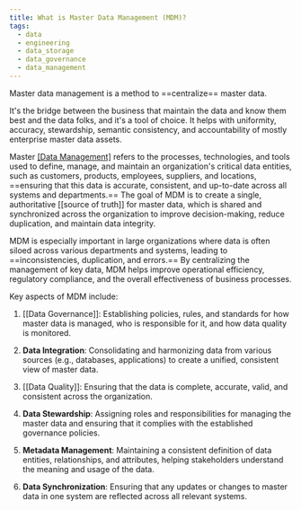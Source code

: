 ```yaml
---
title: What is Master Data Management (MDM)?
tags:
  - data
  - engineering
  - data_storage
  - data_governance
  - data_management
---
```

Master data management is a method to ==centralize== master data.

It's the bridge between the business that maintain the data and know them best and the data folks, and it's a tool of choice. It helps with uniformity, accuracy, stewardship, semantic consistency, and accountability of mostly enterprise master data assets.

Master [[Data Management]](MDM) refers to the processes, technologies, and tools used to define, manage, and maintain an organization's critical data entities, such as customers, products, employees, suppliers, and locations, ==ensuring that this data is accurate, consistent, and up-to-date across all systems and departments.== The goal of MDM is to create a single, authoritative [[source of truth]] for master data, which is shared and synchronized across the organization to improve decision-making, reduce duplication, and maintain data integrity.

MDM is especially important in large organizations where data is often siloed across various departments and systems, leading to ==inconsistencies, duplication, and errors.== By centralizing the management of key data, MDM helps improve operational efficiency, regulatory compliance, and the overall effectiveness of business processes.

Key aspects of MDM include:

1. [[Data Governance]]: Establishing policies, rules, and standards for how master data is managed, who is responsible for it, and how data quality is monitored.

2. **Data Integration**: Consolidating and harmonizing data from various sources (e.g., databases, applications) to create a unified, consistent view of master data.

3. [[Data Quality]]: Ensuring that the data is complete, accurate, valid, and consistent across the organization.

4. **Data Stewardship**: Assigning roles and responsibilities for managing the master data and ensuring that it complies with the established governance policies.

5. **Metadata Management**: Maintaining a consistent definition of data entities, relationships, and attributes, helping stakeholders understand the meaning and usage of the data.

6. **Data Synchronization**: Ensuring that any updates or changes to master data in one system are reflected across all relevant systems.


